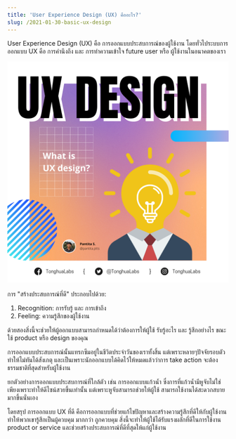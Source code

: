 ```yaml
---
title: 'User Experience Design (UX) คืออะไร?'
slug: /2021-01-30-basic-ux-design
---
```


User Experience Design (UX) คือ การออกแบบประสบการณ์ของผู้ใช้งาน โดยทั่วไประบบการออกแบบ UX คือ การคำนึงถึง และ การทำความเข้าใจ future user หรือ ผู้ใช้งานในอนาคตของเรา

![what is ux](/img/media-lab/what_is_ux.png)

การ "สร้างประสบการณ์ที่ดี" ประกอบไปด้วย:

1. Recognition: การรับรู้ และ การเข้าถึง
2. Feeling: ความรู้สึกของผู้ใช้งาน

ด้วยสองสิ่งนี้จะช่วยให้ผู้ออกแบบสามารถกำหนดได้ว่าต้องการให้ผู้ใช้ รับรู้อะไร และ รู้สึกอย่างไร ขณะใช้ product หรือ design ของคุณ

การออกแบบประสบการณ์นั้นแทรกซึมอยู่ในชีวิตประจำวันของเราทั้งสิ้น แต่เพราะหลายๆปัจจัยรอบตัวทำให้ไม่ทันได้สังเกตุ และเป็นเพราะนักออกแบบได้คิดไว้ให้หมดแล้วว่าการ take action จะต้องธรรมชาติที่สุดสำหรับผู้ใช้งาน

ยกตัวอย่างการออกแบบประสบการณ์ที่ใกล้ตัว เช่น การออกแบบแก้วน้ำ ซึ่งการที่แก้วน้ำมีหูจับไม่ใช่เพียงเพราะทำให้ดีไซน์สวยขึ้นเท่านั้น แต่เพราะหูจับสามารถช่วยให้ผู้ใช้ สามารถใช้งานได้สะดวกสบายมากขึ้นนั่นเอง

โดยสรุป การออกแบบ UX ที่ดี คือการออกแบบที่ช่วยแก้ไขปัญหาและสร้างความรู้สึกที่ดีให้กับผู้ใช้งาน ทำให้พวกเขารู้สึกเป็นผู้ควบคุม มากกว่า ถูกควบคุม สิ่งนี้จะทำให้ผู้ใช้ได้รับแรงผลักที่ดีในการใช้งาน product or service และช่วยสร้างประสบการณ์ที่ดีที่สุดให้แก่ผู้ใช้งาน
